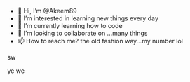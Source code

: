 - 👋 Hi, I’m @Akeem89
- 👀 I’m interested in learning new things every day
- 🌱 I’m currently learning how to code
- 💞️ I’m looking to collaborate on ...many things 
- 📫 How to reach me? the old fashion way...my number lol


<!--- is a ✨ special ✨ repository because its `README.md` (this file) appears on your GitHub profile.
You can click the Preview link to take a look at your changes.
--->sw
ye
we
